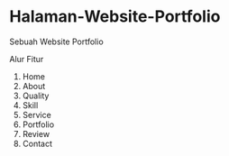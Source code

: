 # Halaman-Website-Portfolio
Sebuah Website Portfolio


Alur Fitur

1. Home
2. About
3. Quality
4. Skill
5. Service
6. Portfolio
7. Review
8. Contact
